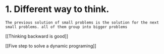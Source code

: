 
# 1. Different way to think.
	The previous solution of small problems is the solution for the next small problems. all of them group into bigger problems


[[Thinking backward is good]]

[[Five step to solve a dynamic programing]]